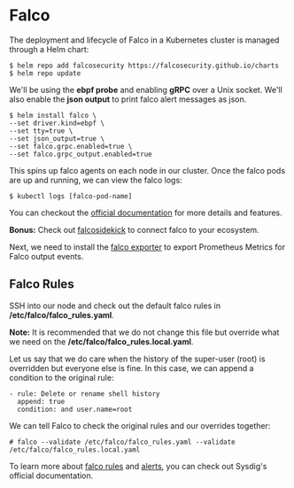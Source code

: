 # Falco
The deployment and lifecycle of Falco in a Kubernetes cluster is managed through a Helm chart:
```
$ helm repo add falcosecurity https://falcosecurity.github.io/charts
$ helm repo update
```

We'll be using the **ebpf probe** and enabling **gRPC** over a Unix socket.
We'll also enable the **json output** to print falco alert messages as json.

```
$ helm install falco \
--set driver.kind=ebpf \
--set tty=true \
--set json_output=true \
--set falco.grpc.enabled=true \
--set falco.grpc_output.enabled=true
```

This spins up falco agents on each node in our cluster. Once the falco pods are up and running, we can view the falco logs:
```
$ kubectl logs [falco-pod-name]
```

You can checkout the <a href="https://github.com/falcosecurity/falco">official documentation</a> for more details and features.

**Bonus:** Check out <a href="https://github.com/falcosecurity/falcosidekick">falcosidekick</a> to connect falco to your ecosystem.

Next, we need to install the <a href="falco-exporter.md">falco exporter</a> to export Prometheus Metrics for Falco output events.

## Falco Rules
SSH into our node and check out the default falco rules in **/etc/falco/falco_rules.yaml**.

**Note:** It is recommended that we do not change this file but override what we need on the **/etc/falco/falco_rules.local.yaml**. 

Let us say that we do care when the history of the super-user (root) is overridden but everyone else is fine. In this case, we can append a condition to the original rule:
```
- rule: Delete or rename shell history
  append: true
  condition: and user.name=root
```
We can tell Falco to check the original rules and our overrides together:
```
# falco --validate /etc/falco/falco_rules.yaml --validate /etc/falco/falco_rules.local.yaml
```

To learn more about <a href="https://falco.org/docs/rules/">falco rules</a> and <a href="https://falco.org/docs/alerts/">alerts</a>, you can check out Sysdig's official documentation.